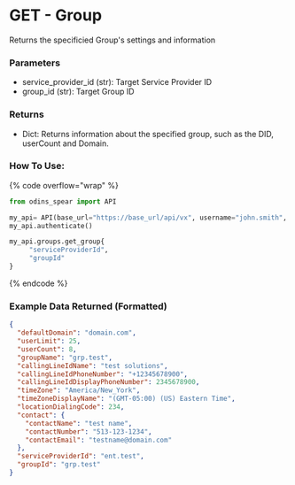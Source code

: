 # GET - Group

Returns the specificied Group's settings and information

### Parameters&#x20;

* service_provider\_id (str): Target Service Provider ID
* group\_id (str): Target Group ID

### Returns

* Dict: Returns information about the specified group, such as the DID, userCount and Domain.

### How To Use:

{% code overflow="wrap" %}
```python
from odins_spear import API

my_api= API(base_url="https://base_url/api/vx", username="john.smith", password="ODIN_INSTANCE_1")
my_api.authenticate()

my_api.groups.get_group{
     "serviceProviderId",
     "groupId"
}


```
{% endcode %}

### Example Data Returned (Formatted)

```json
{
  "defaultDomain": "domain.com",
  "userLimit": 25,
  "userCount": 8,
  "groupName": "grp.test",
  "callingLineIdName": "test solutions",
  "callingLineIdPhoneNumber": "+12345678900",
  "callingLineIdDisplayPhoneNumber": 2345678900,
  "timeZone": "America/New_York",
  "timeZoneDisplayName": "(GMT-05:00) (US) Eastern Time",
  "locationDialingCode": 234,
  "contact": {
    "contactName": "test name",
    "contactNumber": "513-123-1234",
    "contactEmail": "testname@domain.com"
  },
  "serviceProviderId": "ent.test",
  "groupId": "grp.test"
}

```
